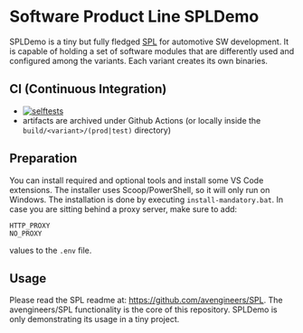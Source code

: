 # Software Product Line SPLDemo

SPLDemo is a tiny but fully fledged [SPL](https://en.wikipedia.org/wiki/Software_product_line) for automotive SW development. It is capable of holding a set of software modules that are differently used and configured among the variants. Each variant creates its own binaries.

## CI (Continuous Integration)

* [![selftests](https://github.com/avengineers/spldemo/actions/workflows/test.yml/badge.svg)](https://github.com/avengineers/spldemo/actions/workflows/test.yml)
* artifacts are archived under Github Actions (or locally inside the `build/<variant>/(prod|test)` directory)

## Preparation

You can install required and optional tools and install some VS Code extensions. The installer uses Scoop/PowerShell, so it will only run on Windows. The installation is done by executing `install-mandatory.bat`. In case you are sitting behind a proxy server, make sure to add:

```
HTTP_PROXY
NO_PROXY
```

values to the `.env` file.

## Usage

Please read the SPL readme at: https://github.com/avengineers/SPL. The avengineers/SPL functionality is the core of this repository. SPLDemo is only demonstrating its usage in a tiny project.